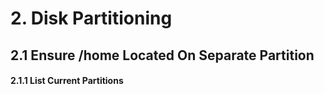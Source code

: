 # 2. Disk Partitioning

## 2.1 Ensure /home Located On Separate Partition

#### 2.1.1 List Current Partitions
